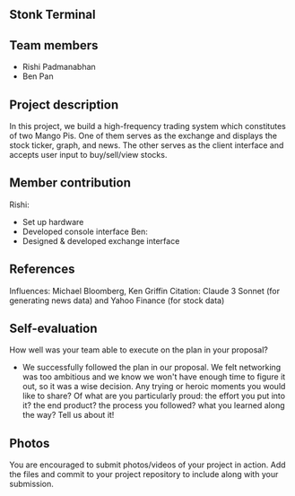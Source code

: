## Stonk Terminal

## Team members
- Rishi Padmanabhan
- Ben Pan

## Project description
In this project, we build a high-frequency trading system which constitutes of two Mango Pis. One of them serves as the exchange and displays the stock ticker, graph, and news. The other serves as the client interface and accepts user input to buy/sell/view stocks.

## Member contribution
Rishi:
- Set up hardware
- Developed console interface
Ben:
- Designed & developed exchange interface

## References
Influences: Michael Bloomberg, Ken Griffin
Citation: Claude 3 Sonnet (for generating news data) and Yahoo Finance (for stock data)

## Self-evaluation
How well was your team able to execute on the plan in your proposal?  
- We successfully followed the plan in our proposal. We felt networking was too ambitious and we know we won't have enough time to figure it out, so it was a wise decision. 
Any trying or heroic moments you would like to share? Of what are you particularly proud:
the effort you put into it? the end product? the process you followed?
what you learned along the way? Tell us about it!

## Photos
You are encouraged to submit photos/videos of your project in action. 
Add the files and commit to your project repository to include along with your submission.
